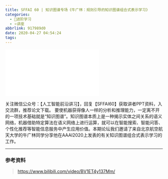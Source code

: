 ```yaml
---
title: SFFAI 60 | 知识图谱专场《牛广林：规则引导的知识图谱组合式表示学习》
categories:
  - 🌙进阶学习
  - ⭐讲座
abbrlink: 917989d0
date: 2020-04-27 04:54:24
tags:
---
```


<iframe src="//player.bilibili.com/player.html?aid=925499861&bvid=BV1ET4y137Mm&cid=183832400&p=1" scrolling="no" border="0" frameborder="no" framespacing="0" allowfullscreen="true"> </iframe>

<!--more-->

关注微信公众号：【人工智能前沿讲习】，回复【SFFAI60】获取讲者PPT资料，入交流群，推荐论文下载。
要使机器获得像人一样的分析和推理能力，一定离不开的一项技术基础就是“知识图谱”。知识图谱本质上是一种揭示实体之间关系的语义网络，机器借助特定算法在语义网络上进行运算，就可以在智能搜索、智能问答、个性化推荐等智能信息服务中产生应用价值。本期论坛我们邀请了来自北京航空航天大学的牛广林同学分享他在AAAI2020上发表的有关知识图谱组合式表示学习的工作。

***

### 参考资料

> <https://www.bilibili.com/video/BV1ET4y137Mm/>

